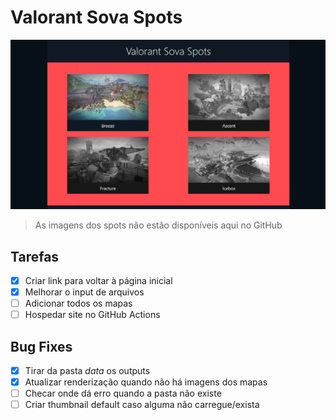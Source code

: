 # Valorant Sova Spots

![Imagem do site](https://github.com/AloneInAbyss/valorant-sova-spots/blob/master/public/readme.png)

> As imagens dos spots não estão disponíveis aqui no GitHub

## Tarefas

- [x] Criar link para voltar à página inicial
- [x] Melhorar o input de arquivos
- [ ] Adicionar todos os mapas
- [ ] Hospedar site no GitHub Actions

## Bug Fixes

- [x] Tirar da pasta *data* os outputs
- [x] Atualizar renderização quando não há imagens dos mapas
- [ ] Checar onde dá erro quando a pasta não existe
- [ ] Criar thumbnail default caso alguma não carregue/exista
